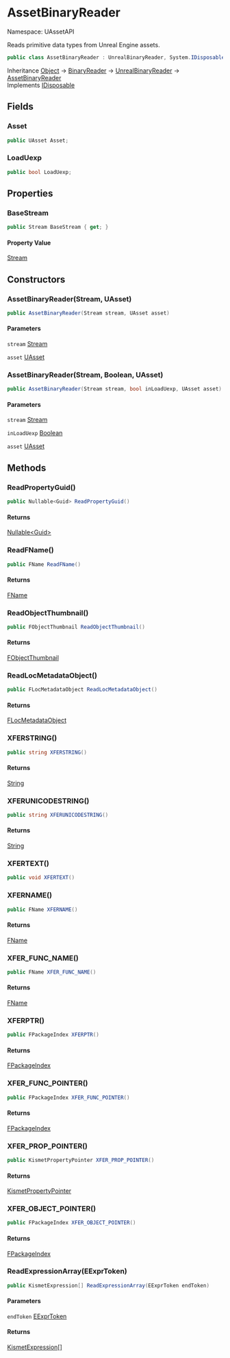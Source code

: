 # AssetBinaryReader

Namespace: UAssetAPI

Reads primitive data types from Unreal Engine assets.

```csharp
public class AssetBinaryReader : UnrealBinaryReader, System.IDisposable
```

Inheritance [Object](https://docs.microsoft.com/en-us/dotnet/api/system.object) → [BinaryReader](https://docs.microsoft.com/en-us/dotnet/api/system.io.binaryreader) → [UnrealBinaryReader](./uassetapi.unrealbinaryreader.md) → [AssetBinaryReader](./uassetapi.assetbinaryreader.md)<br>
Implements [IDisposable](https://docs.microsoft.com/en-us/dotnet/api/system.idisposable)

## Fields

### **Asset**

```csharp
public UAsset Asset;
```

### **LoadUexp**

```csharp
public bool LoadUexp;
```

## Properties

### **BaseStream**

```csharp
public Stream BaseStream { get; }
```

#### Property Value

[Stream](https://docs.microsoft.com/en-us/dotnet/api/system.io.stream)<br>

## Constructors

### **AssetBinaryReader(Stream, UAsset)**

```csharp
public AssetBinaryReader(Stream stream, UAsset asset)
```

#### Parameters

`stream` [Stream](https://docs.microsoft.com/en-us/dotnet/api/system.io.stream)<br>

`asset` [UAsset](./uassetapi.uasset.md)<br>

### **AssetBinaryReader(Stream, Boolean, UAsset)**

```csharp
public AssetBinaryReader(Stream stream, bool inLoadUexp, UAsset asset)
```

#### Parameters

`stream` [Stream](https://docs.microsoft.com/en-us/dotnet/api/system.io.stream)<br>

`inLoadUexp` [Boolean](https://docs.microsoft.com/en-us/dotnet/api/system.boolean)<br>

`asset` [UAsset](./uassetapi.uasset.md)<br>

## Methods

### **ReadPropertyGuid()**

```csharp
public Nullable<Guid> ReadPropertyGuid()
```

#### Returns

[Nullable&lt;Guid&gt;](https://docs.microsoft.com/en-us/dotnet/api/system.nullable-1)<br>

### **ReadFName()**

```csharp
public FName ReadFName()
```

#### Returns

[FName](./uassetapi.unrealtypes.fname.md)<br>

### **ReadObjectThumbnail()**

```csharp
public FObjectThumbnail ReadObjectThumbnail()
```

#### Returns

[FObjectThumbnail](./uassetapi.unrealtypes.fobjectthumbnail.md)<br>

### **ReadLocMetadataObject()**

```csharp
public FLocMetadataObject ReadLocMetadataObject()
```

#### Returns

[FLocMetadataObject](./uassetapi.unrealtypes.flocmetadataobject.md)<br>

### **XFERSTRING()**

```csharp
public string XFERSTRING()
```

#### Returns

[String](https://docs.microsoft.com/en-us/dotnet/api/system.string)<br>

### **XFERUNICODESTRING()**

```csharp
public string XFERUNICODESTRING()
```

#### Returns

[String](https://docs.microsoft.com/en-us/dotnet/api/system.string)<br>

### **XFERTEXT()**

```csharp
public void XFERTEXT()
```

### **XFERNAME()**

```csharp
public FName XFERNAME()
```

#### Returns

[FName](./uassetapi.unrealtypes.fname.md)<br>

### **XFER_FUNC_NAME()**

```csharp
public FName XFER_FUNC_NAME()
```

#### Returns

[FName](./uassetapi.unrealtypes.fname.md)<br>

### **XFERPTR()**

```csharp
public FPackageIndex XFERPTR()
```

#### Returns

[FPackageIndex](./uassetapi.unrealtypes.fpackageindex.md)<br>

### **XFER_FUNC_POINTER()**

```csharp
public FPackageIndex XFER_FUNC_POINTER()
```

#### Returns

[FPackageIndex](./uassetapi.unrealtypes.fpackageindex.md)<br>

### **XFER_PROP_POINTER()**

```csharp
public KismetPropertyPointer XFER_PROP_POINTER()
```

#### Returns

[KismetPropertyPointer](./uassetapi.kismet.bytecode.kismetpropertypointer.md)<br>

### **XFER_OBJECT_POINTER()**

```csharp
public FPackageIndex XFER_OBJECT_POINTER()
```

#### Returns

[FPackageIndex](./uassetapi.unrealtypes.fpackageindex.md)<br>

### **ReadExpressionArray(EExprToken)**

```csharp
public KismetExpression[] ReadExpressionArray(EExprToken endToken)
```

#### Parameters

`endToken` [EExprToken](./uassetapi.kismet.bytecode.eexprtoken.md)<br>

#### Returns

[KismetExpression[]](./uassetapi.kismet.bytecode.kismetexpression.md)<br>
